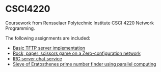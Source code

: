 # CSCI4220
Coursework from Rensselaer Polytechnic Institute CSCI 4220 Network Programming.

The following assignments are included:
- [Basic TFTP server implementation](TFTP_server/)
- [Rock, paper, scissors game on a Zero-configuration network](Zeroconf_RockPaperScissors/)
- [IRC server chat service](IRC_chat/)
- [Sieve of Eratosthenes prime number finder using parallel computing](MPI_parallel_compute/)
